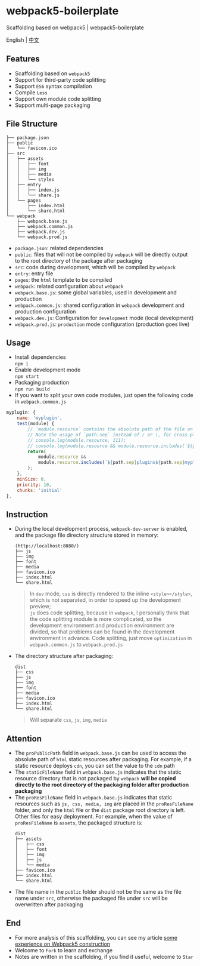 # webpack5-boilerplate
Scaffolding based on webpack5 | webpack5-boilerplate

English | [中文](https://github.com/limingcan562/webpack5-boilerplate/blob/main/README_CN.md)

## Features
- Scaffolding based on `webpack5`
- Support for third-party code splitting
- Support `ES6` syntax compilation
- Compile `Less`
- Support own module code splitting
- Support multi-page packaging

## File Structure
```
├── package.json
├── public
│   └── favicon.ico
├── src
│   ├── assets
│   │   ├── font
│   │   ├── img
│   │   ├── media
│   │   └── styles
│   ├── entry
│   │   ├── index.js
│   │   └── share.js
│   └── pages
│       ├── index.html
│       └── share.html
└── webpack
    ├── webpack.base.js
    ├── webpack.common.js
    ├── webpack.dev.js
    └── webpack.prod.js
```  
- `package.json`: related dependencies
- `public`: files that will not be compiled by `webpack` will be directly output to the root directory of the package after packaging
- `src`: code during development, which will be compiled by `webpack`
- `entry`: entry file
- `pages`: the `html` template to be compiled
- `webpack`: related configuration about `webpack`
- `webpack.base.js`: some global variables, used in development and production
- `webpack.common.js`: shared configuration in `webpack` development and production configuration
- `webpack.dev.js`: Configuration for `development` mode (local development)
- `webpack.prod.js`: `production` mode configuration (production goes live)

## Usage  
- Install dependencies  
`npm i`  
- Enable development mode  
`npm start`  
- Packaging production  
`npm run build`  
- If you want to split your own code modules, just open the following code in `webpack.common.js`    
```javascript
myplugin: {
    name: 'myplugin',
    test(module) {
        // `module.resource` contains the absolute path of the file on disk.
        // Note the usage of `path.sep` instead of / or \, for cross-platform compatibility.
        // console.log(module.resource, 111);
        // console.log(module.resource && module.resource.includes(`${path.sep}Myplugins${path.sep}`));
        return(
            module.resource &&
            module.resource.includes(`${path.sep}plugins${path.sep}myplugin`)
        );
    },
    minSize: 0,
    priority: 10,
    chunks: 'initial'
},
```

## Instruction
- During the local development process, `webpack-dev-server` is enabled, and the package file directory structure stored in memory:
    ```
    (http://localhost:8080/)
    ├── js
    ├── img
    ├── font
    ├── media
    ├── favicon.ico
    ├── index.html
    └── share.html
    ```  
    > In `dev` mode, `css` is directly rendered to the inline `<style></style>`, which is not separated, in order to speed up the development preview;  
    `js` does code splitting, because in `webpack`, I personally think that the code splitting module is more complicated, so the development environment and production environment are divided, so that problems can be found in the development environment in advance. Code splitting, just move `optimization` in `webpack.common.js` to `webpack.prod.js`
- The directory structure after packaging:  
    ```
    dist
    ├── css
    ├── js
    ├── img
    ├── font
    ├── media
    ├── favicon.ico
    ├── index.html
    └── share.html
    ```  
    > Will separate `css`, `js`, `img`, `media`   

## Attention  
- The `proPublicPath` field in `webpack.base.js` can be used to access the absolute path of `html` static resources after packaging. For example, if a static resource deploys `cdn`, you can set the value to the `cdn` path
- The `staticFileName` field in `webpack.base.js` indicates that the static resource directory that is not packaged by `webpack` **will be copied directly to the root directory of the packaging folder after production packaging**
- The `proResFileName` field in `webpack.base.js` indicates that static resources such as `js, css, media, img` are placed in the `proResFileName` folder, and only the `html` file or the `dist` package root directory is left. Other files for easy deployment. For example, when the value of `proResFileName` is `assets`, the packaged structure is:
    ```
    dist
    ├── assets
    │   ├── css
    │   ├── font
    │   ├── img
    │   ├── js
    │   └── media
    ├── favicon.ico
    ├── index.html
    └── share.html
    ```
- The file name in the `public` folder should not be the same as the file name under `src`, otherwise the packaged file under `src` will be overwritten after packaging  

## End
- For more analysis of this scaffolding, you can see my article [some experience on Webpack5 construction](https://limingcan562.github.io/posts/build-webpack5-feeling)
- Welcome to `Fork` to learn and exchange
- Notes are written in the scaffolding, if you find it useful, welcome to `Star`  
